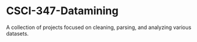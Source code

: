 # CSCI-347-Datamining
A collection of projects focused on cleaning, parsing, and analyzing various datasets. 
